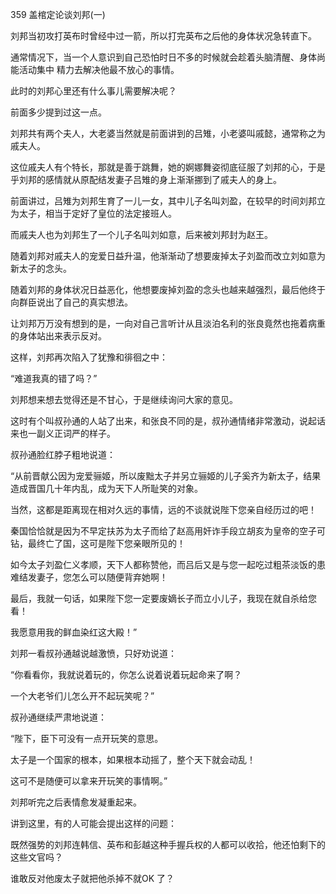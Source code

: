 359 盖棺定论谈刘邦(一)



刘邦当初攻打英布时曾经中过一箭，所以打完英布之后他的身体状况急转直下。

通常情况下，当一个人意识到自己恐怕时日不多的时候就会趁着头脑清醒、身体尚能活动集中
精力去解决他最不放心的事情。

此时的刘邦心里还有什么事儿需要解决呢？



前面多少提到过这一点。

刘邦共有两个夫人，大老婆当然就是前面讲到的吕雉，小老婆叫戚懿，通常称之为戚夫人。

这位戚夫人有个特长，那就是善于跳舞，她的婀娜舞姿彻底征服了刘邦的心，于是乎刘邦的感情就从原配结发妻子吕雉的身上渐渐挪到了戚夫人的身上。



前面讲过，吕雉为刘邦生育了一儿一女，其中儿子名叫刘盈，在较早的时间刘邦立为太子，相当于定好了皇位的法定接班人。

而戚夫人也为刘邦生了一个儿子名叫刘如意，后来被刘邦封为赵王。

随着刘邦对戚夫人的宠爱日益升温，他渐渐动了想要废掉太子刘盈而改立刘如意为新太子的念头。

随着刘邦的身体状况日益恶化，他想要废掉刘盈的念头也越来越强烈，最后他终于向群臣说出了自己的真实想法。

让刘邦万万没有想到的是，一向对自己言听计从且淡泊名利的张良竟然也拖着病重的身体站出来表示反对。

这样，刘邦再次陷入了犹豫和徘徊之中：

“难道我真的错了吗？”

刘邦想来想去觉得还是不甘心，于是继续询问大家的意见。



这时有个叫叔孙通的人站了出来，和张良不同的是，叔孙通情绪非常激动，说起话来也一副义正词严的样子。

叔孙通脸红脖子粗地说道：

“从前晋献公因为宠爱骊姬，所以废黜太子并另立骊姬的儿子奚齐为新太子，结果造成晋国几十年内乱，成为天下人所耻笑的对象。

当然，这都是距离现在相对久远的事情，远的不谈就说陛下您亲自经历过的吧！

秦国恰恰就是因为不早定扶苏为太子而给了赵高用奸诈手段立胡亥为皇帝的空子可钻，最终亡了国，这可是陛下您亲眼所见的！

如今太子刘盈仁义孝顺，天下人都称赞他，而吕后又是与您一起吃过粗茶淡饭的患难结发妻子，您怎么可以随便背弃她啊！

最后，我就一句话，如果陛下您一定要废嫡长子而立小儿子，我现在就自杀给您看！

我愿意用我的鲜血染红这大殿！”



刘邦一看叔孙通越说越激愤，只好劝说道：

“你看看你，我就说着玩的，你怎么说着说着玩起命来了啊？

一个大老爷们儿怎么开不起玩笑呢？”

叔孙通继续严肃地说道：

“陛下，臣下可没有一点开玩笑的意思。

太子是一个国家的根本，如果根本动摇了，整个天下就会动乱！

这可不是随便可以拿来开玩笑的事情啊。”



刘邦听完之后表情愈发凝重起来。

讲到这里，有的人可能会提出这样的问题：

既然强势的刘邦连韩信、英布和彭越这种手握兵权的人都可以收拾，他还怕剩下的这些文官吗？

谁敢反对他废太子就把他杀掉不就OK 了？

